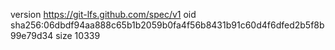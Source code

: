 version https://git-lfs.github.com/spec/v1
oid sha256:06dbdf94aa888c65b1b2059b0fa4f56b8431b91c60d4f6dfed2b5f8b99e79d34
size 10339
